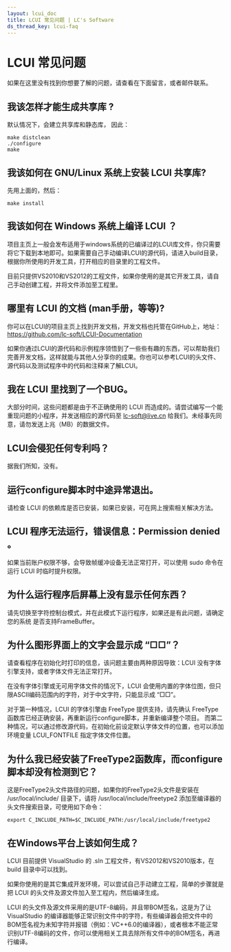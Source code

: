 ```yaml
---
layout: lcui_doc
title: LCUI 常见问题 | LC's Software
ds_thread_key: lcui-faq
---
```


# LCUI 常见问题

如果在这里没有找到你想要了解的问题，请查看在下面留言，或者邮件联系。

## 我该怎样才能生成共享库 ?

默认情况下，会建立共享库和静态库， 因此：

	make distclean
	./configure
	make


## 我该如何在 GNU/Linux 系统上安装 LCUI 共享库?

先用上面的，然后：

	make install


## 我该如何在 Windows 系统上编译 LCUI ？

项目主页上一般会发布适用于windows系统的已编译过的LCUI库文件，你只需要将它下载到本地即可。如果需要自己手动编译LCUI的源代码，请进入build目录，根据你所使用的开发工具，打开相应的目录里的工程文件。

目前只提供VS2010和VS2012的工程文件，如果你使用的是其它开发工具，请自己手动创建工程，并将文件添加至工程里。
	

## 哪里有 LCUI 的文档 (man手册，等等)?

你可以在LCUI的项目主页上找到开发文档，开发文档也托管在GitHub上，地址：https://github.com/lc-soft/LCUI-Documentation

如果你通过LCUI的源代码和示例程序领悟到了一些些有趣的东西，可以帮助我们完善开发文档，这样就能与其他人分享你的成果。你也可以参考LCUI的头文件、源代码以及测试程序中的代码和注释来了解LCUI。


## 我在 LCUI 里找到了一个BUG。
 
大部分时间，这些问题都是由于不正确使用的 LCUI 而造成的。请尝试编写一个能重现问题的小程序，并发送相应的源代码至 lc-soft@live.cn 给我们。未经事先同意，请勿发送上兆（MB）的数据文件。


## LCUI会侵犯任何专利吗？

据我们所知，没有。


## 运行configure脚本时中途异常退出。
	
请检查 LCUI 的依赖库是否已安装，如果已安装，可在网上搜索相关解决方法。


## LCUI 程序无法运行，错误信息：Permission denied 。

如果当前账户权限不够，会导致帧缓冲设备无法正常打开，可以使用 sudo 命令在运行 
LCUI 时临时提升权限。


## 为什么运行程序后屏幕上没有显示任何东西？

请先切换至字符控制台模式，并在此模式下运行程序，如果还是有此问题，请确定您的系统
是否支持FrameBuffer。
 
 
## 为什么图形界面上的文字会显示成 “□□”？

请查看程序在初始化时打印的信息，该问题主要由两种原因导致：LCUI 没有字体引擎支持，或者字体文件无法正常打开。

在没有字体引擎或无可用字体文件的情况下，LCUI 会使用内置的字体位图，但只限ASCII编码范围内的字符，对于中文字符，只能显示成 “□□”。

对于第一种情况，LCUI 的字体引擎由 FreeType 提供支持，请先确认 FreeType 函数库已经正确安装，再重新运行configure脚本，并重新编译整个项目。 而第二种情况，可以通过修改源代码，在初始化前设定默认字体文件的位置，也可以添加环境变量 LCUI_FONTFILE 指定字体文件位置。


## 为什么我已经安装了FreeType2函数库，而configure脚本却没有检测到它？

这是FreeType2头文件路径的问题，如果你的FreeType2头文件是安装在 /usr/local/include/ 目录下，请将 /usr/local/include/freetype2 添加至编译器的头文件搜索目录，可使用如下命令：

	export C_INCLUDE_PATH=$C_INCLUDE_PATH:/usr/local/include/freetype2

## 在Windows平台上该如何生成？

LCUI 目前提供 VisualStudio 的 .sln 工程文件，有VS2012和VS2010版本，在 build 目录中可以找到。

如果你使用的是其它集成开发环境，可以尝试自己手动建立工程，简单的步骤就是把 LCUI 的头文件及源文件加入至工程内，然后编译生成。

LCUI 的头文件及源文件采用的是UTF-8编码，并且带BOM签名，这是为了让 VisualStudio 的编译器能够正常识别文件中的字符，有些编译器会把文件中的BOM签名视为未知字符并报错（例如：VC++6.0的编译器），或者根本不能正常识别UTF-8编码的文件，你可以使用相关工具去除所有文件中的BOM签名，再进行编译。
